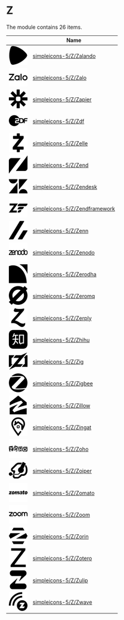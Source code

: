 # Z

The module contains 26 items.



| |Name|
|:---:|---|
| ![illustration of simpleicons-5/Z/Zalando](../../simpleicons-5/Z/Zalando.png) | [simpleicons-5/Z/Zalando](../../simpleicons-5/Z/Zalando.md) |
| ![illustration of simpleicons-5/Z/Zalo](../../simpleicons-5/Z/Zalo.png) | [simpleicons-5/Z/Zalo](../../simpleicons-5/Z/Zalo.md) |
| ![illustration of simpleicons-5/Z/Zapier](../../simpleicons-5/Z/Zapier.png) | [simpleicons-5/Z/Zapier](../../simpleicons-5/Z/Zapier.md) |
| ![illustration of simpleicons-5/Z/Zdf](../../simpleicons-5/Z/Zdf.png) | [simpleicons-5/Z/Zdf](../../simpleicons-5/Z/Zdf.md) |
| ![illustration of simpleicons-5/Z/Zelle](../../simpleicons-5/Z/Zelle.png) | [simpleicons-5/Z/Zelle](../../simpleicons-5/Z/Zelle.md) |
| ![illustration of simpleicons-5/Z/Zend](../../simpleicons-5/Z/Zend.png) | [simpleicons-5/Z/Zend](../../simpleicons-5/Z/Zend.md) |
| ![illustration of simpleicons-5/Z/Zendesk](../../simpleicons-5/Z/Zendesk.png) | [simpleicons-5/Z/Zendesk](../../simpleicons-5/Z/Zendesk.md) |
| ![illustration of simpleicons-5/Z/Zendframework](../../simpleicons-5/Z/Zendframework.png) | [simpleicons-5/Z/Zendframework](../../simpleicons-5/Z/Zendframework.md) |
| ![illustration of simpleicons-5/Z/Zenn](../../simpleicons-5/Z/Zenn.png) | [simpleicons-5/Z/Zenn](../../simpleicons-5/Z/Zenn.md) |
| ![illustration of simpleicons-5/Z/Zenodo](../../simpleicons-5/Z/Zenodo.png) | [simpleicons-5/Z/Zenodo](../../simpleicons-5/Z/Zenodo.md) |
| ![illustration of simpleicons-5/Z/Zerodha](../../simpleicons-5/Z/Zerodha.png) | [simpleicons-5/Z/Zerodha](../../simpleicons-5/Z/Zerodha.md) |
| ![illustration of simpleicons-5/Z/Zeromq](../../simpleicons-5/Z/Zeromq.png) | [simpleicons-5/Z/Zeromq](../../simpleicons-5/Z/Zeromq.md) |
| ![illustration of simpleicons-5/Z/Zerply](../../simpleicons-5/Z/Zerply.png) | [simpleicons-5/Z/Zerply](../../simpleicons-5/Z/Zerply.md) |
| ![illustration of simpleicons-5/Z/Zhihu](../../simpleicons-5/Z/Zhihu.png) | [simpleicons-5/Z/Zhihu](../../simpleicons-5/Z/Zhihu.md) |
| ![illustration of simpleicons-5/Z/Zig](../../simpleicons-5/Z/Zig.png) | [simpleicons-5/Z/Zig](../../simpleicons-5/Z/Zig.md) |
| ![illustration of simpleicons-5/Z/Zigbee](../../simpleicons-5/Z/Zigbee.png) | [simpleicons-5/Z/Zigbee](../../simpleicons-5/Z/Zigbee.md) |
| ![illustration of simpleicons-5/Z/Zillow](../../simpleicons-5/Z/Zillow.png) | [simpleicons-5/Z/Zillow](../../simpleicons-5/Z/Zillow.md) |
| ![illustration of simpleicons-5/Z/Zingat](../../simpleicons-5/Z/Zingat.png) | [simpleicons-5/Z/Zingat](../../simpleicons-5/Z/Zingat.md) |
| ![illustration of simpleicons-5/Z/Zoho](../../simpleicons-5/Z/Zoho.png) | [simpleicons-5/Z/Zoho](../../simpleicons-5/Z/Zoho.md) |
| ![illustration of simpleicons-5/Z/Zoiper](../../simpleicons-5/Z/Zoiper.png) | [simpleicons-5/Z/Zoiper](../../simpleicons-5/Z/Zoiper.md) |
| ![illustration of simpleicons-5/Z/Zomato](../../simpleicons-5/Z/Zomato.png) | [simpleicons-5/Z/Zomato](../../simpleicons-5/Z/Zomato.md) |
| ![illustration of simpleicons-5/Z/Zoom](../../simpleicons-5/Z/Zoom.png) | [simpleicons-5/Z/Zoom](../../simpleicons-5/Z/Zoom.md) |
| ![illustration of simpleicons-5/Z/Zorin](../../simpleicons-5/Z/Zorin.png) | [simpleicons-5/Z/Zorin](../../simpleicons-5/Z/Zorin.md) |
| ![illustration of simpleicons-5/Z/Zotero](../../simpleicons-5/Z/Zotero.png) | [simpleicons-5/Z/Zotero](../../simpleicons-5/Z/Zotero.md) |
| ![illustration of simpleicons-5/Z/Zulip](../../simpleicons-5/Z/Zulip.png) | [simpleicons-5/Z/Zulip](../../simpleicons-5/Z/Zulip.md) |
| ![illustration of simpleicons-5/Z/Zwave](../../simpleicons-5/Z/Zwave.png) | [simpleicons-5/Z/Zwave](../../simpleicons-5/Z/Zwave.md) |



